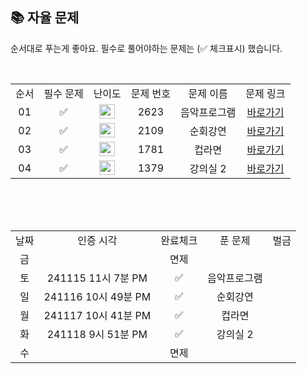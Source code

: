 
## 📚 자율 문제

순서대로 푸는게 좋아요.
필수로 풀어야하는 문제는 (✅ 체크표시) 했습니다.

<br/>
<table>
  <tr>
    <td align="center">순서</td>
    <td align="center">필수 문제</td>
    <td align="center">난이도</td>
    <td align="center">문제 번호</td>
    <td align="center">문제 이름</td>
    <td align="center">문제 링크</td>
  </tr>
    <tr>
    <td align="center">01</td>
    <td align="center">✅</td>
    <td align="center"><img height="23px" width="25px" src="https://d2gd6pc034wcta.cloudfront.net/tier/13.svg"></td>
    <td align="center">2623</td>
    <td align="center">음악프로그램 </td>
    <td align="center"><a href="https://www.acmicpc.net/problem/2623">바로가기</a></td>
  </tr>
     <tr>
    <td align="center">02</td>
    <td align="center">✅</td>
    <td align="center"><img height="23px" width="25px" src="https://d2gd6pc034wcta.cloudfront.net/tier/13.svg"></td>
    <td align="center">2109</td>
    <td align="center">순회강연</td>
    <td align="center"><a href="https://www.acmicpc.net/problem/2109">바로가기</a></td>
  </tr>
   <tr>
    <td align="center">03</td>
  <td align="center">✅</td>
    <td align="center"><img height="23px" width="25px" src="https://d2gd6pc034wcta.cloudfront.net/tier/14.svg"></td>
    <td align="center">1781</td>
    <td align="center">컵라면</td>
    <td align="center"><a href="https://www.acmicpc.net/problem/1781">바로가기</a></td>
  </tr>
 
  <tr>
    <td align="center">04</td>
   <td align="center">✅</td>
    <td align="center"><img height="23px" width="25px" src="https://d2gd6pc034wcta.cloudfront.net/tier/13.svg"></td>
    <td align="center">1379</td>
    <td align="center">강의실 2</td>
    <td align="center"><a href="https://www.acmicpc.net/problem/1379">바로가기</a></td>
  </tr>
</table>
<br/><br/>


<br>

<table>
  <tr>
    <td align="center">날짜</td>
    <td align="center">인증 시각</td>
    <td align="center">완료체크</td>
    <td align="center">푼 문제</td>
    <td align="center">벌금</td>
  </tr>
   <tr>
    <td align="center">금</td>
    <td align="center"></td>
    <td align="center">면제</td>
    <td align="center"></td>
    <td align="center"></td>
  </tr>
  <tr>
    <td align="center">토</td>
    <td align="center">241115 11시 7분 PM</td>
    <td align="center">✅</td>
    <td align="center">음악프로그램</td>
    <td align="center"></td>
  </tr>
  <tr>
    <td align="center">일</td>
    <td align="center">241116 10시 49분 PM</td>
    <td align="center">✅</td>
    <td align="center">순회강연</td>
    <td align="center"></td>
  </tr>
  <tr>
    <td align="center">월</td>
    <td align="center">241117 10시 41분 PM</td>
    <td align="center">✅</td>
    <td align="center">컵라면</td>
    <td align="center"></td>
  </tr>
  <tr>
    <td align="center">화</td>
    <td align="center">241118 9시 51분 PM</td>
    <td align="center">✅</td>
    <td align="center">강의실 2</td>
    <td align="center"></td>
  </tr>
    <tr>
    <td align="center">수</td>
    <td align="center"></td>
    <td align="center">면제</td>
    <td align="center"></td>
    <td align="center"></td>
  </tr>
  
</table>
